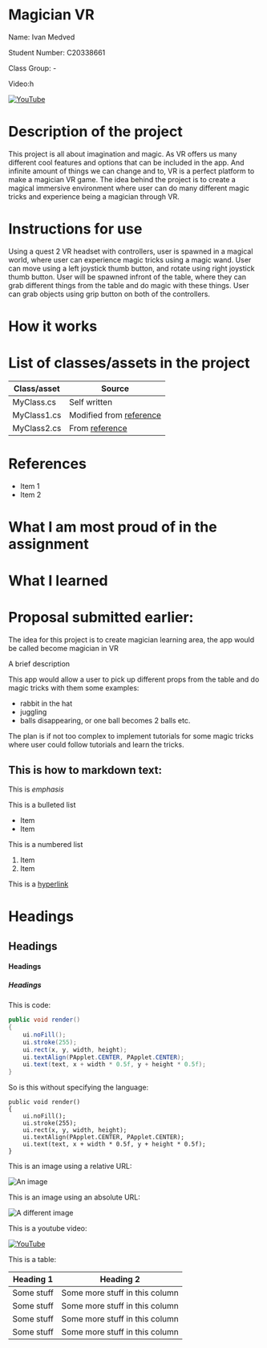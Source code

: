 # Magician VR

Name: Ivan Medved

Student Number: C20338661

Class Group: -

Video:h

[![YouTube](https://www.youtube.com/watch?v=Fm3avJJ9pGk/0.jpg)](https://www.youtube.com/watch?v=Fm3avJJ9pGk)

# Description of the project

This project is all about imagination and magic. As VR offers us many different cool features and options that can be included in the app. And infinite amount of things we can change and to, VR is a perfect platform to make a magician VR game.
The idea behind the project is to create a magical immersive environment where user can do many different magic tricks and experience being a magician through VR.


# Instructions for use

Using a quest 2 VR headset with controllers, user is spawned in a magical world, where user can experience magic tricks using a magic wand.
User can move using a left joystick thumb button, and rotate using right joystick thumb button.
User will be spawned infront of the table, where they can grab different things from the table and do magic with these things.
User can grab objects using grip button on both of the controllers.

# How it works

# List of classes/assets in the project

| Class/asset | Source |
|-----------|-----------|
| MyClass.cs | Self written |
| MyClass1.cs | Modified from [reference]() |
| MyClass2.cs | From [reference]() |

# References
* Item 1
* Item 2

# What I am most proud of in the assignment

# What I learned

# Proposal submitted earlier:

The idea for this project is to create magician learning area, the app would be called become magician in VR

A brief description

This app would allow a user to pick up different props from the table and do magic tricks with them
some examples:
- rabbit in the hat
- juggling
- balls disappearing, or one ball becomes 2 balls etc.

The plan is if not too complex to implement tutorials for some magic tricks where user could follow tutorials and learn the tricks.

## This is how to markdown text:

This is *emphasis*

This is a bulleted list

- Item
- Item

This is a numbered list

1. Item
1. Item

This is a [hyperlink](http://bryanduggan.org)

# Headings
## Headings
#### Headings
##### Headings

This is code:

```Java
public void render()
{
	ui.noFill();
	ui.stroke(255);
	ui.rect(x, y, width, height);
	ui.textAlign(PApplet.CENTER, PApplet.CENTER);
	ui.text(text, x + width * 0.5f, y + height * 0.5f);
}
```

So is this without specifying the language:

```
public void render()
{
	ui.noFill();
	ui.stroke(255);
	ui.rect(x, y, width, height);
	ui.textAlign(PApplet.CENTER, PApplet.CENTER);
	ui.text(text, x + width * 0.5f, y + height * 0.5f);
}
```

This is an image using a relative URL:

![An image](images/p8.png)

This is an image using an absolute URL:

![A different image](https://bryanduggandotorg.files.wordpress.com/2019/02/infinite-forms-00045.png?w=595&h=&zoom=2)

This is a youtube video:

[![YouTube](http://img.youtube.com/vi/J2kHSSFA4NU/0.jpg)](https://www.youtube.com/watch?v=J2kHSSFA4NU)

This is a table:

| Heading 1 | Heading 2 |
|-----------|-----------|
|Some stuff | Some more stuff in this column |
|Some stuff | Some more stuff in this column |
|Some stuff | Some more stuff in this column |
|Some stuff | Some more stuff in this column |


